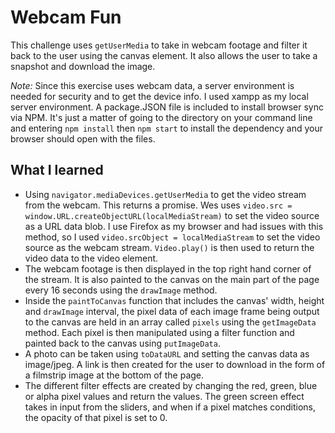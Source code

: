 # Webcam Fun

This challenge uses `getUserMedia` to take in webcam footage and filter it back to the user using the canvas element. It also allows the user to take a snapshot and download the image.

*Note:* Since this exercise uses webcam data, a server environment is needed for security and to get the device info. I used xampp as my local server environment. A package.JSON file is included to install browser sync via NPM. It's just a matter of going to the directory on your command line and entering `npm install` then `npm start` to install the dependency and your browser should open with the files.

## What I learned

* Using `navigator.mediaDevices.getUserMedia` to get the video stream from the webcam. This returns a promise. Wes uses `video.src = window.URL.createObjectURL(localMediaStream)` to set the video source as a URL data blob. I use Firefox as my browser and had issues with this method, so I used `video.srcObject = localMediaStream` to set the video source as the webcam stream. `Video.play()` is then used to return the video data to the video element.
* The webcam footage is then displayed in the top right hand corner of the stream. It is also painted to the canvas on the main part of the page every 16 seconds using the `drawImage` method.
* Inside the `paintToCanvas` function that includes the canvas' width, height and `drawImage` interval, the pixel data of each image frame being output to the canvas are held in an array called `pixels` using the `getImageData` method. Each pixel is then manipulated using a filter function and painted back to the canvas using `putImageData`.
* A photo can be taken using `toDataURL` and setting the canvas data as image/jpeg. A link is then created for the user to download in the form of a filmstrip image at the bottom of the page.
* The different filter effects are created by changing the red, green, blue or alpha pixel values and return the values. The green screen effect takes in input from the sliders, and when if a pixel matches conditions, the opacity of that pixel is set to 0.
